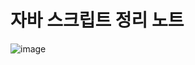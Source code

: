 # 자바 스크립트 정리 노트
![image](https://github.com/notrowing/Study_JavaScript/assets/32658451/eef08cb7-e776-41fd-96a4-db22c782bb11)




